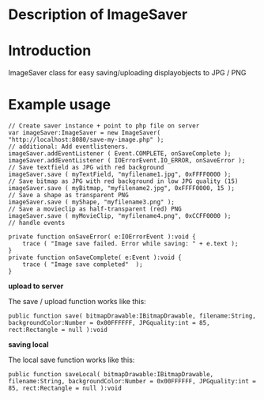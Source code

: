 # Description of ImageSaver

# Introduction #

ImageSaver class for easy saving/uploading displayobjects to JPG / PNG


# Example usage #

```
// Create saver instance + point to php file on server
var imageSaver:ImageSaver = new ImageSaver( "http://localhost:8080/save-my-image.php" );       
// additional: Add eventlisteners.
imageSaver.addEventListener ( Event.COMPLETE, onSaveComplete );
imageSaver.addEventListener ( IOErrorEvent.IO_ERROR, onSaveError );
// Save textfield as JPG with red background
imageSaver.save ( myTextField, "myfilename1.jpg", 0xFFFF0000 );
// Save bitmap as JPG with red background in low JPG quality (15)
imageSaver.save ( myBitmap, "myfilename2.jpg", 0xFFFF0000, 15 );
// Save a shape as transparent PNG
imageSaver.save ( myShape, "myfilename3.png" );
// Save a movieclip as half-transparent (red) PNG
imageSaver.save ( myMovieClip, "myfilename4.png", 0xCCFF0000 );
// handle events
        
private function onSaveError( e:IOErrorEvent ):void {
    trace ( "Image save failed. Error while saving: " + e.text );
}
private function onSaveComplete( e:Event ):void {
    trace ( "Image save completed"  );
}
```

**upload to server**

The save / upload function works like this:

`public function save( bitmapDrawable:IBitmapDrawable, filename:String, backgroundColor:Number = 0x00FFFFFF, JPGquality:int = 85, rect:Rectangle = null ):void`


**saving local**

The local save function works like this:

`public function saveLocal( bitmapDrawable:IBitmapDrawable, filename:String, backgroundColor:Number = 0x00FFFFFF, JPGquality:int = 85, rect:Rectangle = null ):void`